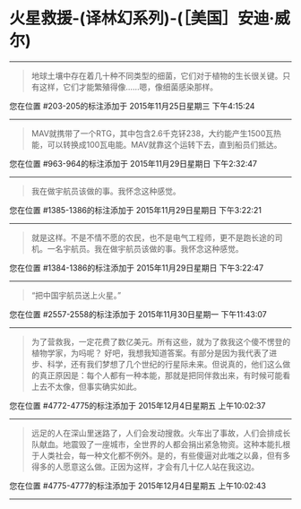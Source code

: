 # 火星救援-(译林幻系列)-(［美国］安迪·威尔)

---

> 地球土壤中存在着几十种不同类型的细菌，它们对于植物的生长很关键。只有这样，它们才能繁殖得像……嗯，像细菌感染那样。

您在位置 #203-205的标注添加于 2015年11月25日星期三 下午4:15:24

---

> MAV就携带了一个RTG，其中包含2.6千克钚238，大约能产生1500瓦热能，可以转换成100瓦电能。MAV就靠这个运转下去，直到船员们抵达。

您在位置 #963-964的标注添加于 2015年11月29日星期日 下午2:32:47

---

> 我在做宇航员该做的事。我怀念这种感觉。

您在位置 #1385-1386的标注添加于 2015年11月29日星期日 下午3:22:21

---

> 就是这样。不是不情不愿的农民，也不是电气工程师，更不是跑长途的司机。一名宇航员。我在做宇航员该做的事。我怀念这种感觉。

您在位置 #1384-1386的标注添加于 2015年11月29日星期日 下午3:22:47

---

> “把中国宇航员送上火星。”

您在位置 #2557-2558的标注添加于 2015年11月30日星期一 下午11:43:07

---

> 为了营救我，一定花费了数亿美元。所有这些，就为了救我这个傻不愣登的植物学家，为吗呢？ 好吧，我想我知道答案。有部分是因为我代表了进步、科学，还有我们梦想了几个世纪的行星际未来。但说真的，他们这么做的真正原因是：每个人都有一种本能，那就是把同伴救出来，有时候可能看上去不太像，但事实确实如此。

您在位置 #4772-4775的标注添加于 2015年12月4日星期五 上午10:02:37

---

> 远足的人在深山里迷路了，人们会发动搜救。火车出了事故，人们会排成长队献血。地震毁了一座城市，全世界的人都会捐出紧急物资。这种本能扎根于人类社会，每一种文化都不例外。是的，有些傻逼对此嗤之以鼻，但有多得多的人愿意这么做。正因为这样，才会有几十亿人站在我这边。

您在位置 #4775-4777的标注添加于 2015年12月4日星期五 上午10:02:43

---

